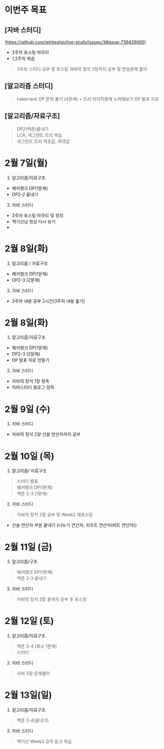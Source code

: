 # 이번주 목표  
## [자바 스터디]  
(https://github.com/whiteship/live-study/issues/3#issue-739429065)  
- 2주차 포스팅 마무리  
- 1,2주차 복습  
> 3주차 스터디 공부 및 포스팅 
> 자바의 정석 3장까지 공부 및 연습문제 풀이

## [알고리즘 스터디]  

> hakerrank DP 문제 풀기 (4문제) + 트리 마지막문제 노력해보기
> DP 발표 자료  

## [알고리즘/자료구조]  

> DP2(백준)끝내기  
> LCA, 세그먼트 트리 복습  
> 세그먼트 트리 최솟값, 최댓값 

# 2월 7일(월)  

1. 알고리즘/자료구조  
- 해커랭크 DP(1문제)
- DP2-2 끝내기

2. 자바 스터디  
- 2주차 포스팅 마무리 및 정리  
- 백기선님 영상 다시 보기  
- 
# 2월 8일(화)
1. 알고리즘 / 자료구조  
- 해커랭크 DP(1문제)  
- DP2-3 (2문제)  

2. 자바 스터디  
- 3주차 내용 공부 2시간(3주차 내용 훑기)  

# 2월 8일(화)  
1. 알고리즘/자료구조  
- 해커랭크 DP(1문제)
- DP2-3 (2문제)  
- DP 발표 자료 만들기

2. 자바 스터디  
- 자바의 정석 1장 정독  
- 자바스터디 블로그 정독  

# 2월 9일 (수)  
1. 자바 스터디  
- 자바의 정석 2장 산술 연산자까지 공부  

# 2월 10일 (목)
1. 알고리즘/ 자료구조  
> 스터디 발표  
> 해커랭크 DP(1문제)  
> 백준 2-3 (1문제)  
2. 자바 스터디
> 자바의 정석 2장 공부 및 Week2 재포스팅  
- 산술 연산자 부분 끝내기 (나누기 연산자, 쉬프트 연산자(비트 연산자))

# 2월 11일 (금)  
1. 알고리즘/구조  
> 해커랭크 DP(1문제)  
> 백준 2-3 끝내기  

2. 자바 스터디  
> 자바의 정석 3장 끝까지 공부 후 포스팅  

# 2월 12일 (토)  
1. 알고리즘/자료구조  
> 백준 2-4 (최소 1문제)  
> 스터디
2. 자바 스터디  
> 자바 3장 문제풀이  

# 2월 13일(일)
1. 알고리즘/자료구조  
> 백준 2-4(끝내기)  
2. 자바 스터디  
> 백기선 Week3 강의 듣고 복습


